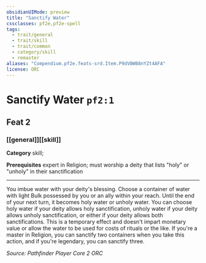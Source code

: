 ```yaml
---
obsidianUIMode: preview
title: "Sanctify Water"
cssclasses: pf2e,pf2e-spell
tags:
  - trait/general
  - trait/skill
  - trait/common
  - category/skill
  - remaster
aliases: "Compendium.pf2e.feats-srd.Item.P9dVBWB8nYZt4AFA"
license: ORC
---
```

# Sanctify Water `pf2:1`
## Feat 2
### [[general]][[skill]]

**Category** skill; 



**Prerequisites** expert in Religion; must worship a deity that lists "holy" or "unholy" in their sanctification
* * *
You imbue water with your deity's blessing. Choose a container of water with light Bulk possessed by you or an ally within your reach. Until the end of your next turn, it becomes holy water or unholy water. You can choose holy water if your deity allows holy sanctification, unholy water if your deity allows unholy sanctification, or either if your deity allows both sanctifications. This is a temporary effect and doesn't impart monetary value or allow the water to be used for costs of rituals or the like. If you're a master in Religion, you can sanctify two containers when you take this action, and if you're legendary, you can sanctify three.

*Source: Pathfinder Player Core 2*
*ORC*